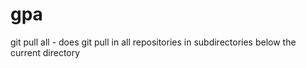 # gpa
git pull all - does git pull in all repositories in subdirectories below the current directory
